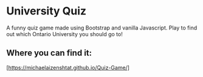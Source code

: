 # University Quiz
A funny quiz game made using Bootstrap and vanilla Javascript. Play to find out which Ontario University you should go to!

## Where you can find it: 
[https://michaelaizenshtat.github.io/Quiz-Game/]
